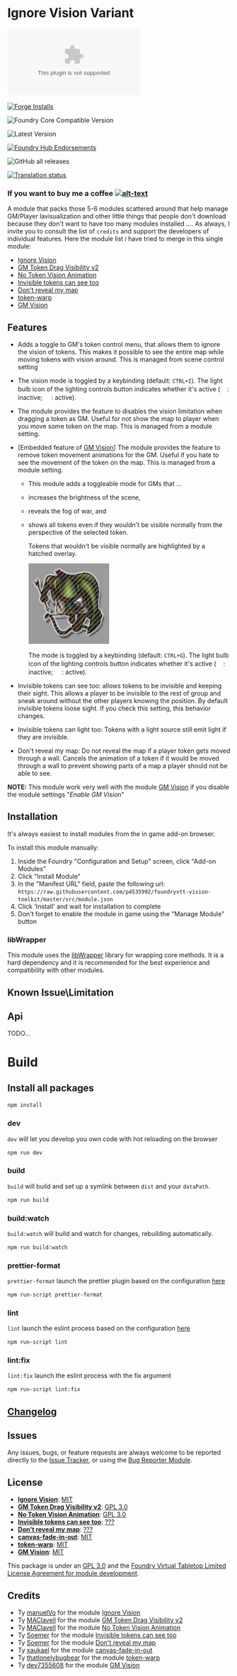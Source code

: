 # Ignore Vision Variant

![Latest Release Download Count](https://img.shields.io/github/downloads/p4535992/foundryvtt-vision-toolkit/latest/module.zip?color=2b82fc&label=DOWNLOADS&style=for-the-badge)

[![Forge Installs](https://img.shields.io/badge/dynamic/json?label=Forge%20Installs&query=package.installs&suffix=%25&url=https%3A%2F%2Fforge-vtt.com%2Fapi%2Fbazaar%2Fpackage%2Fvision-toolkit&colorB=006400&style=for-the-badge)](https://forge-vtt.com/bazaar#package=vision-toolkit)

![Foundry Core Compatible Version](https://img.shields.io/badge/dynamic/json.svg?url=https%3A%2F%2Fraw.githubusercontent.com%2Fp4535992%2Ffoundryvtt-vision-toolkit%2Fmaster%2Fsrc%2Fmodule.json&label=Foundry%20Version&query=$.compatibility.verified&colorB=orange&style=for-the-badge)

![Latest Version](https://img.shields.io/badge/dynamic/json.svg?url=https%3A%2F%2Fraw.githubusercontent.com%2Fp4535992%2Ffoundryvtt-vision-toolkit%2Fmaster%2Fsrc%2Fmodule.json&label=Latest%20Release&prefix=v&query=$.version&colorB=red&style=for-the-badge)

[![Foundry Hub Endorsements](https://img.shields.io/endpoint?logoColor=white&url=https%3A%2F%2Fwww.foundryvtt-hub.com%2Fwp-json%2Fhubapi%2Fv1%2Fpackage%2Fvision-toolkit%2Fshield%2Fendorsements&style=for-the-badge)](https://www.foundryvtt-hub.com/package/vision-toolkit/)

![GitHub all releases](https://img.shields.io/github/downloads/p4535992/foundryvtt-vision-toolkit/total?style=for-the-badge)

[![Translation status](https://weblate.foundryvtt-hub.com/widgets/vision-toolkit/-/287x66-black.png)](https://weblate.foundryvtt-hub.com/engage/vision-toolkit/)

### If you want to buy me a coffee [![alt-text](https://img.shields.io/badge/-Patreon-%23ff424d?style=for-the-badge)](https://www.patreon.com/p4535992)

A module that packs those 5-6 modules scattered around that help manage GM/Player lavisualization and other little things that people don't download because they don't want to have too many modules installed ....
As always, I invite you to consult the list of `credits` and support the developers of individual features.
Here the module list i have tried to merge in this single module:

- [Ignore Vision](https://github.com/manuelVo/foundryvtt-ignore-vision/tree/master)
- [GM Token Drag Visibility v2](https://github.com/MAClavell/gm-token-drag-visibility-v2)
- [No Token Vision Animation](https://github.com/MAClavell/No-Token-Vision-Animation/)
- [Invisible tokens can see too](https://github.com/soemer/invisible-tokens-can-see-too)
- [Don't reveal my map](https://github.com/soemer/do-not-reveal-my-map)
- [token-warp](https://github.com/thatlonelybugbear/token-warp)
- [GM Vision](https://github.com/dev7355608/gm-vision)

## Features

- Adds a toggle to GM's token control menu, that allows them to ignore the vision of tokens. This makes it possible to see the entire map while moving tokens with vision around. This is managed from scene control setting

- The vision mode is toggled by a keybinding (default: `CTRL+I`). The light bulb icon of the lighting controls button indicates whether it's active (<img src="https://raw.githubusercontent.com/FortAwesome/Font-Awesome/6.x/svgs/solid/eye-slash.svg" width="16px" height="16px" style="filter: invert(100%);">: inactive; <img src="https://raw.githubusercontent.com/FortAwesome/Font-Awesome/6.x/svgs/solid/eye.svg" width="16px" height="16px" style="filter: invert(100%);">: active).

- The module provides the feature to disables the vision limitation when dragging a token as GM. Useful for not show the map to player when you move some token on the map. This is managed from a module setting.

- [Embedded feature of [GM Vision](https://github.com/dev7355608/gm-vision)] The module provides the feature to remove token movement animations for the GM. Useful if you hate to see the movement of the token on the map. This is managed from a module setting.

  - This module adds a toggleable mode for GMs that ...
  - increases the brightness of the scene,
  - reveals the fog of war, and
  - shows all tokens even if they wouldn't be visible normally from the perspective of the selected token.

    Tokens that wouldn't be visible normally are highlighted by a hatched overlay.

    ![demo](./wiki/demo.png)

    The mode is toggled by a keybinding (default: `CTRL+G`). The light bulb icon of the lighting controls button indicates whether it's active (<img src="https://raw.githubusercontent.com/FortAwesome/Font-Awesome/6.x/svgs/regular/lightbulb.svg" width="16px" height="16px" style="filter: invert(100%);">: inactive; <img src="https://raw.githubusercontent.com/FortAwesome/Font-Awesome/6.x/svgs/solid/lightbulb.svg" width="16px" height="16px" style="filter: invert(100%);">: active).

- Invisible tokens can see too: allows tokens to be invisible and keeping their sight. This allows a player to be invisible to the rest of group and sneak around without the other players knowing the position. By default invisible tokens loose sight. If you check this setting, this behavior changes.

- Invisible tokens can light too: Tokens with a light source still emit light if they are invisible.

- Don't reveal my map: Do not reveal the map if a player token gets moved through a wall. Cancels the animation of a token if it would be moved through a wall to prevent showing parts of a map a player should not be able to see.

**NOTE:** This module work very well with the module [GM Vision](https://github.com/dev7355608/gm-vision) if you disable the module settings "_Enable GM Vision_"

## Installation

It's always easiest to install modules from the in game add-on browser.

To install this module manually:
1.  Inside the Foundry "Configuration and Setup" screen, click "Add-on Modules"
2.  Click "Install Module"
3.  In the "Manifest URL" field, paste the following url:
`https://raw.githubusercontent.com/p4535992/foundryvtt-vision-toolkit/master/src/module.json`
4.  Click 'Install' and wait for installation to complete
5.  Don't forget to enable the module in game using the "Manage Module" button

### libWrapper

This module uses the [libWrapper](https://github.com/ruipin/fvtt-lib-wrapper) library for wrapping core methods. It is a hard dependency and it is recommended for the best experience and compatibility with other modules.

## Known Issue\Limitation

## Api

TODO...

# Build

## Install all packages

```bash
npm install
```

### dev

`dev` will let you develop you own code with hot reloading on the browser

```bash
npm run dev
```

### build

`build` will build and set up a symlink between `dist` and your `dataPath`.

```bash
npm run build
```

### build:watch

`build:watch` will build and watch for changes, rebuilding automatically.

```bash
npm run build:watch
```

### prettier-format

`prettier-format` launch the prettier plugin based on the configuration [here](./.prettierrc)

```bash
npm run-script prettier-format
```

### lint

`lint` launch the eslint process based on the configuration [here](./.eslintrc.json)

```bash
npm run-script lint
```

### lint:fix

`lint:fix` launch the eslint process with the fix argument

```bash
npm run-script lint:fix
```

## [Changelog](./CHANGELOG.md)

## Issues

Any issues, bugs, or feature requests are always welcome to be reported directly to the [Issue Tracker](https://github.com/p4535992/foundryvtt-vision-toolkit/issues ), or using the [Bug Reporter Module](https://foundryvtt.com/packages/bug-reporter/).

## License

- **[Ignore Vision](https://github.com/manuelVo/foundryvtt-ignore-vision/tree/master)**: [MIT]()
- **[GM Token Drag Visibility v2](https://github.com/MAClavell/gm-token-drag-visibility-v2)**: [GPL 3.0](https://github.com/MAClavell/GM-Token-Drag-Visibility-v2/blob/main/LICENSE)
- **[No Token Vision Animation](https://github.com/MAClavell/No-Token-Vision-Animation)**: [GPL 3.0](https://github.com/MAClavell/No-Token-Vision-Animation/blob/main/LICENSE)
- **[Invisible tokens can see too](https://github.com/soemer/invisible-tokens-can-see-too)**: [???]()
- **[Don't reveal my map](https://github.com/soemer/do-not-reveal-my-map)**: [???]()
- **[canvas-fade-in-out](https://github.com/xaukael/canvas-fade-in-out)**: [MIT](https://github.com/xaukael/canvas-fade-in-out/blob/main/LICENSE)
- **[token-warp](https://github.com/thatlonelybugbear/token-warp)**: [MIT](https://github.com/thatlonelybugbear/token-warp/blob/main/LICENSE)
- **[GM Vision](https://github.com/dev7355608/gm-vision)**: [MIT](https://github.com/dev7355608/gm-vision/blob/main/LICENSE)

This package is under an [GPL 3.0](LICENSE) and the [Foundry Virtual Tabletop Limited License Agreement for module development](https://foundryvtt.com/article/license/).

## Credits

- Ty [manuelVo](https://github.com/manuelVo/) for the module [Ignore Vision](https://github.com/manuelVo/foundryvtt-ignore-vision/tree/master)
- Ty [MAClavell](https://github.com/MAClavell/) for the module [GM Token Drag Visibility v2](https://github.com/MAClavell/gm-token-drag-visibility-v2)
- Ty [MAClavell](https://github.com/MAClavell/) for the module [No Token Vision Animation](https://github.com/MAClavell/No-Token-Vision-Animation/)
- Ty [Soemer](https://github.com/soemer) for the module [Invisible tokens can see too](https://github.com/soemer/invisible-tokens-can-see-too)
- Ty [Soemer](https://github.com/soemer) for the module [Don't reveal my map](https://github.com/soemer/do-not-reveal-my-map)
- Ty [xaukael](https://github.com/xaukael) for the module [canvas-fade-in-out](https://github.com/xaukael/canvas-fade-in-out)
- Ty [thatlonelybugbear](https://github.com/thatlonelybugbear) for the module [token-warp](https://github.com/thatlonelybugbear/token-warp)
- Ty [dev7355608](https://github.com/dev7355608) for the module [GM Vision](https://github.com/dev7355608/gm-vision)